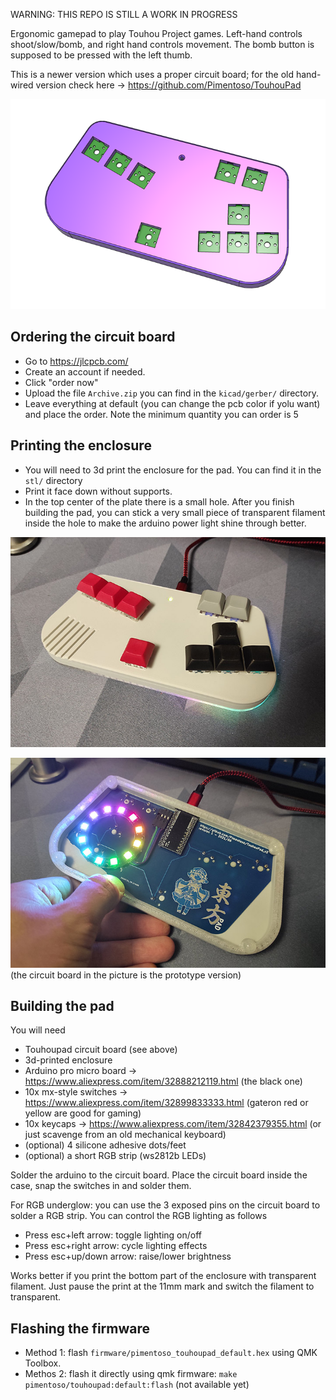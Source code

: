 WARNING: THIS REPO IS STILL A WORK IN PROGRESS

Ergonomic gamepad to play Touhou Project games. Left-hand controls shoot/slow/bomb, and right hand controls movement. The bomb button is supposed to be pressed with the left thumb.

This is a newer version which uses a proper circuit board; for the old hand-wired version check here -> https://github.com/Pimentoso/TouhouPad

![Rendering](https://raw.githubusercontent.com/Pimentoso/TouhouPad_v2/master/images/render.png)

## Ordering the circuit board

- Go to https://jlcpcb.com/
- Create an account if needed.
- Click "order now"
- Upload the file `Archive.zip` you can find in the `kicad/gerber/` directory.
- Leave everything at default (you can change the pcb color if yolu want) and place the order. Note the minimum quantity you can order is 5

## Printing the enclosure

- You will need to 3d print the enclosure for the pad. You can find it in the `stl/` directory
- Print it face down without supports.
- In the top center of the plate there is a small hole. After you finish building the pad, you can stick a very small piece of transparent filament inside the hole to make the arduino power light shine through better.

![Top](https://raw.githubusercontent.com/Pimentoso/TouhouPad_v2/master/images/img1.jpg)

![Bottom](https://raw.githubusercontent.com/Pimentoso/TouhouPad_v2/master/images/img2.jpg)
(the circuit board in the picture is the prototype version)

## Building the pad

You will need
- Touhoupad circuit board (see above)
- 3d-printed enclosure
- Arduino pro micro board -> https://www.aliexpress.com/item/32888212119.html (the black one)
- 10x mx-style switches -> https://www.aliexpress.com/item/32899833333.html (gateron red or yellow are good for gaming)
- 10x keycaps -> https://www.aliexpress.com/item/32842379355.html (or just scavenge from an old mechanical keyboard)
- (optional) 4 silicone adhesive dots/feet
- (optional) a short RGB strip (ws2812b LEDs)

Solder the arduino to the circuit board. Place the circuit board inside the case, snap the switches in and solder them.

For RGB underglow: you can use the 3 exposed pins on the circuit board to solder a RGB strip. You can control the RGB lighting as follows

- Press esc+left arrow: toggle lighting on/off
- Press esc+right arrow: cycle lighting effects
- Press esc+up/down arrow: raise/lower brightness

Works better if you print the bottom part of the enclosure with transparent filament. Just pause the print at the 11mm mark and switch the filament to transparent.

## Flashing the firmware

- Method 1: flash `firmware/pimentoso_touhoupad_default.hex` using QMK Toolbox.
- Methos 2: flash it directly using qmk firmware: `make pimentoso/touhoupad:default:flash` (not available yet)